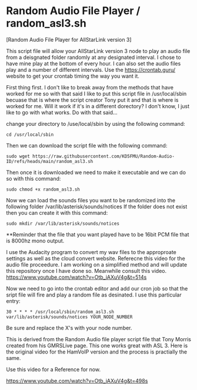 # Random Audio File Player / random_asl3.sh
[Random Audio File Player for AllStarLink version 3]

This script file will allow your AllStarLink version 3 node to play an audio file from a deisgnated folder randomly at any designated interval. I chose to have mine play at the bottom of every hour. I can also set the audio files play and a number of different intervals. Use the https://crontab.guru/ website to get your crontab timing the way you want it.

First thing first. I don't like to break away from the methods that have worked for me so with that said I like to put this script file in /usr/local/sbin becuase that is where the script creator Tony put it and that is where is worked for me. Will it work if it's in a different dorectory? I don't know, I just like to go with what works. Do with that said...

change your directory to /use/local/sbin by using the following command:
```
cd /usr/local/sbin
```

Then we can download the script file with the following command:
```
sudo wget https://raw.githubusercontent.com/KD5FMU/Random-Audio-ID/refs/heads/main/random_asl3.sh
```

Then once it is downloaded we need to make it executable and we can do so with this command:
```
sudo chmod +x random_asl3.sh
```

Now we can load the sounds files you want to be randomized into the following folder /var/lib/asterisk/sounds/notices
If the folder does not exist then you can create it with this command:
```
sudo mkdir /var/lib/asterisk/sounds/notices
```

**Reminder that the file that you want played have to be 16bit PCM file that is 8000hz mono output. 

I use the Audacity program to convert my wav files to the approproate settings as well as the cloud convert website. Referecne this video for the audio file proceedure. I am working on a simplified method and will update this repository once I have done so. Meanwhile consult this video. https://www.youtube.com/watch?v=Otb_iAXuV4g&t=514s

Now we need to go into the crontab editor and add our cron job so that the sript file will fire and play a random file as desinated. I use this particular entry:
```
30 * * * * /usr/local/sbin/random_asl3.sh var/lib/asterisk/sounds/notices YOUR_NODE_NUMBER
```

Be sure and replace the X's with your node number.

This is derived from the Random Audio file player script file that Tony Morris created from his GMRSLive page. This one works great with ASL 3. Here is the original video for the HamVoIP version and the process is practially the same. 

Use this video for a Reference for now.

https://www.youtube.com/watch?v=Otb_iAXuV4g&t=498s
